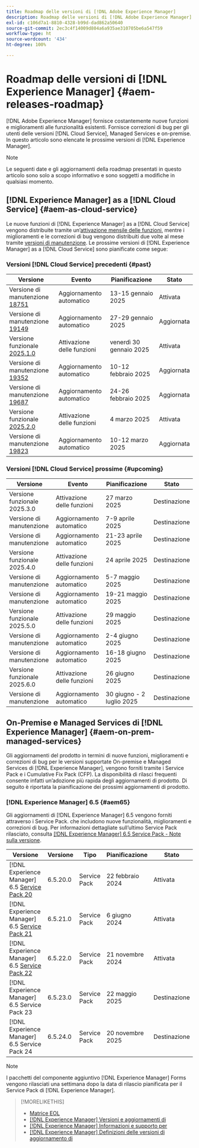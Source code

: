 ```yaml
---
title: Roadmap delle versioni di [!DNL Adobe Experience Manager]
description: Roadmap delle versioni di [!DNL Adobe Experience Manager]
exl-id: c106d7a1-8810-4328-b99d-dad862a50640
source-git-commit: 2ec3c4f14009d804a6a935ae310705be6a547f59
workflow-type: ht
source-wordcount: '434'
ht-degree: 100%

---
```



# Roadmap delle versioni di [!DNL Experience Manager] {#aem-releases-roadmap}

[!DNL Adobe Experience Manager] fornisce costantemente nuove funzioni e miglioramenti alle funzionalità esistenti. Fornisce correzioni di bug per gli utenti delle versioni [!DNL Cloud Service], Managed Services e on-premise. In questo articolo sono elencate le prossime versioni di [!DNL Experience Manager].

>[!NOTE]
>
>Le seguenti date e gli aggiornamenti della roadmap presentati in questo articolo sono solo a scopo informativo e sono soggetti a modifiche in qualsiasi momento.

## [!DNL Experience Manager] as a [!DNL Cloud Service] {#aem-as-cloud-service}

Le nuove funzioni di [!DNL Experience Manager] as a [!DNL Cloud Service] vengono distribuite tramite un’[attivazione mensile delle funzioni](https://experienceleague.adobe.com/it/docs/experience-manager-cloud-service/content/release-notes/release-notes/release-notes-current), mentre i miglioramenti e le correzioni di bug vengono distribuiti due volte al mese tramite [versioni di manutenzione](https://experienceleague.adobe.com/it/docs/experience-manager-cloud-service/content/release-notes/maintenance/latest).
Le prossime versioni di [!DNL Experience Manager] as a [!DNL Cloud Service] sono pianificate come segue:

### Versioni [!DNL Cloud Service] precedenti {#past}

| Versione | Evento | Pianificazione | Stato |
|---|---|---|---|
| Versione di manutenzione [18751](https://experienceleague.adobe.com/it/docs/experience-manager-cloud-service/content/release-notes/maintenance/2025/2025-1-0#18751) | Aggiornamento automatico | 13-15 gennaio 2025 | Attivata |
| Versione di manutenzione [19149](https://experienceleague.adobe.com/it/docs/experience-manager-cloud-service/content/release-notes/maintenance/2025/2025-1-0#19149) | Aggiornamento automatico | 27-29 gennaio 2025 | Aggiornata |
| Versione funzionale [2025.1.0](https://experienceleague.adobe.com/it/docs/experience-manager-cloud-service/content/release-notes/release-notes/2025/release-notes-2025-1-0) | Attivazione delle funzioni | venerdì 30 gennaio 2025 | Attivata |
| Versione di manutenzione [19352](https://experienceleague.adobe.com/it/docs/experience-manager-cloud-service/content/release-notes/maintenance/2025/2025-2-0#19352) | Aggiornamento automatico | 10-12 febbraio 2025 | Aggiornata |
| Versione di manutenzione [19687](https://experienceleague.adobe.com/it/docs/experience-manager-cloud-service/content/release-notes/maintenance/2025/2025-2-0#19687) | Aggiornamento automatico | 24-26 febbraio 2025 | Aggiornata |
| Versione funzionale [2025.2.0](https://experienceleague.adobe.com/it/docs/experience-manager-cloud-service/content/release-notes/release-notes/release-notes-current) | Attivazione delle funzioni | 4 marzo 2025 | Attivata |
| Versione di manutenzione [19823](https://experienceleague.adobe.com/it/docs/experience-manager-cloud-service/content/release-notes/maintenance/latest) | Aggiornamento automatico | 10-12 marzo 2025 | Aggiornata |

### Versioni [!DNL Cloud Service] prossime {#upcoming}

| Versione | Evento | Pianificazione | Stato |
|---|---|---|---|
| Versione funzionale 2025.3.0 | Attivazione delle funzioni | 27 marzo 2025 | Destinazione |
| Versione di manutenzione | Aggiornamento automatico | 7-9 aprile 2025 | Destinazione |
| Versione di manutenzione | Aggiornamento automatico | 21-23 aprile 2025 | Destinazione |
| Versione funzionale 2025.4.0 | Attivazione delle funzioni | 24 aprile 2025 | Destinazione |
| Versione di manutenzione | Aggiornamento automatico | 5-7 maggio 2025 | Destinazione |
| Versione di manutenzione | Aggiornamento automatico | 19-21 maggio 2025 | Destinazione |
| Versione funzionale 2025.5.0 | Attivazione delle funzioni | 29 maggio 2025 | Destinazione |
| Versione di manutenzione | Aggiornamento automatico | 2-4 giugno 2025 | Destinazione |
| Versione di manutenzione | Aggiornamento automatico | 16-18 giugno 2025 | Destinazione |
| Versione funzionale 2025.6.0 | Attivazione delle funzioni | 26 giugno 2025 | Destinazione |
| Versione di manutenzione | Aggiornamento automatico | 30 giugno - 2 luglio 2025 | Destinazione |

## On-Premise e Managed Services di [!DNL Experience Manager] {#aem-on-prem-managed-services}

Gli aggiornamenti del prodotto in termini di nuove funzioni, miglioramenti e correzioni di bug per le versioni supportate On-premise e Managed Services di [!DNL Experience Manager], vengono forniti tramite i Service Pack e i Cumulative Fix Pack (CFP). La disponibilità di rilasci frequenti consente infatti un’adozione più rapida degli aggiornamenti di prodotto. Di seguito è riportata la pianificazione dei prossimi aggiornamenti di prodotto.

### [!DNL Experience Manager] 6.5 {#aem65}

Gli aggiornamenti di [!DNL Experience Manager] 6.5 vengono forniti attraverso i Service Pack. che includono nuove funzionalità, miglioramenti e correzioni di bug. Per informazioni dettagliate sull’ultimo Service Pack rilasciato, consulta [[!DNL Experience Manager] 6.5 Service Pack - Note sulla versione](https://experienceleague.adobe.com/it/docs/experience-manager-65/content/release-notes/release-notes).

| Versione | Versione | Tipo | Pianificazione | Stato |
|---|---|---|---|---|
| [!DNL Experience Manager] 6.5 [Service Pack 20](https://experienceleague.adobe.com/it/docs/experience-manager-65/content/release-notes/service-pack/6-5-20) | 6.5.20.0 | Service Pack | 22 febbraio 2024 | Attivata |
| [!DNL Experience Manager] 6.5 [Service Pack 21](https://experienceleague.adobe.com/it/docs/experience-manager-65/content/release-notes/service-pack/6-5-21) | 6.5.21.0 | Service Pack | 6 giugno 2024 | Attivata |
| [!DNL Experience Manager] 6.5 [Service Pack 22](https://experienceleague.adobe.com/it/docs/experience-manager-65/content/release-notes/release-notes) | 6.5.22.0 | Service Pack | 21 novembre 2024 | Attivata |
| [!DNL Experience Manager] 6.5 Service Pack 23 | 6.5.23.0 | Service Pack | 22 maggio 2025 | Destinazione |
| [!DNL Experience Manager] 6.5 Service Pack 24 | 6.5.24.0 | Service Pack | 20 novembre 2025 | Destinazione |

>[!NOTE]
>
>I pacchetti del componente aggiuntivo [!DNL Experience Manager] Forms vengono rilasciati una settimana dopo la data di rilascio pianificata per il Service Pack di [!DNL Experience Manager].

>[!MORELIKETHIS]
>
>* [Matrice EOL](https://helpx.adobe.com/it/support/programs/eol-matrix.html)
>* [[!DNL Experience Manager] Versioni e aggiornamenti di](https://experienceleague.adobe.com/it/docs/experience-manager-release-information/aem-release-updates/aem-releases-updates)
>* [[!DNL Experience Manager] Informazioni e supporto per](https://experienceleague.adobe.com/it/docs/experience-manager-cloud-service)
>* [[!DNL Experience Manager] Definizioni delle versioni di aggiornamento di](/help/using/update-release-vehicle-definitions.md)
